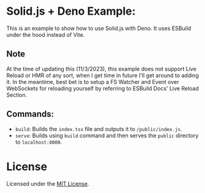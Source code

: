 # Solid.js + Deno Example:
This is an example to show how to use Solid.js with Deno. It uses ESBuild under the hood instead of Vite.

## Note
At the time of updating this (11/3/2023), this example does not support Live Reload or HMR of any sort, when I get time in future I'll get around to adding it. In the meantime, best bet is to setup a FS Watcher and Event over WebSockets for reloading yourself by referring to ESBuild Docs' Live Reload Section.

## Commands:
- `build`: Builds the `index.tsx` file and outputs it to `/public/index.js`.
- `serve`: Builds using `build` command and then serves the `public` directory to `localhost:8000`.

# License
Licensed under the [MIT License](./LICENSE).
